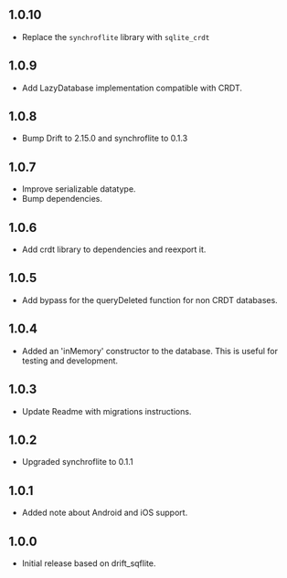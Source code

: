 ## 1.0.10
- Replace the `synchroflite` library with `sqlite_crdt` 

## 1.0.9
- Add LazyDatabase implementation compatible with CRDT.

## 1.0.8
- Bump Drift to 2.15.0 and synchroflite to 0.1.3

## 1.0.7
- Improve serializable datatype.
- Bump dependencies.

## 1.0.6
- Add crdt library to dependencies and reexport it.

## 1.0.5
- Add bypass for the queryDeleted function for non CRDT databases.

## 1.0.4
- Added an 'inMemory' constructor to the database. This is useful for testing and development.

## 1.0.3
- Update Readme with migrations instructions.

## 1.0.2
- Upgraded synchroflite to 0.1.1

## 1.0.1
- Added note about Android and iOS support.

## 1.0.0

- Initial release based on drift_sqflite.
